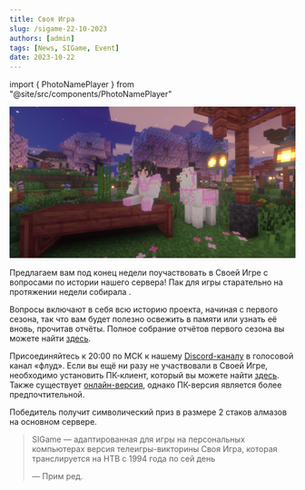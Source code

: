 ```yaml
---
title: Своя Игра
slug: /sigame-22-10-2023
authors: [admin]
tags: [News, SIGame, Event]
date: 2023-10-22
---
```


import { PhotoNamePlayer } from "@site/src/components/PhotoNamePlayer"

![Mamochkaa и лама](./img/mamochkaa-i-lama.jpg)

Предлагаем вам под конец недели поучаствовать в Своей Игре с вопросами по истории нашего сервера! Пак для игры старательно на протяжении недели собирала <PhotoNamePlayer nickname="mamochkaa"/>.

<!--truncate-->

Вопросы включают в себя всю историю проекта, начиная с первого сезона, так что вам будет полезно освежить в памяти или узнать её вновь, прочитав отчёты. Полное собрание отчётов первого сезона вы можете найти [здесь](https://telegra.ph/Pervyj-sezon-MainSMP-podvedenie-itogov-12-11).

Присоединяйтесь к 20:00 по МСК к нашему [Discord-каналу](https://discord.gg/2tHYZcJYR3) в голосовой канал «флуд». Если вы ещё ни разу не участвовали в Своей Игре, необходимо установить ПК-клиент, который вы можете найти [здесь](https://vladimirkhil.com/si/game). Также существует [онлайн-версия](https://vladimirkhil.com/si/online/), однако ПК-версия является более предпочтительной.

Победитель получит символический приз в размере 2 стаков алмазов на основном сервере.

> SIGame — адаптированная для игры на персональных компьютерах версия телеигры-викторины Своя Игра, которая транслируется на НТВ с 1994 года по сей день
> 
> — Прим ред.